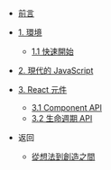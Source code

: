 * [前言](/)

* [1. 環境](/environment/environment.md)
  * [1.1 快速開始](/environment/quick_start.md)
* [2. 現代的 JavaScript](/modern_javascript/modern_javascript.md)
* [3. React 元件](/react_components/react_components.md)
  * [3.1 Component API](/react_components/component_api.md)
  * [3.2 生命週期 API](/react_components/lifecycle_api.md)
* 返回
  * <a href="https://fromideatocreation.com/">從想法到創造之間</a>
